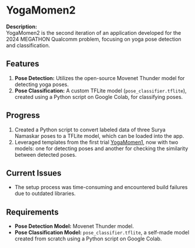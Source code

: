 # YogaMomen2

**Description:**  
YogaMomen2 is the second iteration of an application developed for the 2024 MEGATHON Qualcomm problem, focusing on yoga pose detection and classification.

## Features
1. **Pose Detection:** Utilizes the open-source Movenet Thunder model for detecting yoga poses.
2. **Pose Classification:** A custom TFLite model (`pose_classifier.tflite`), created using a Python script on Google Colab, for classifying poses.

## Progress
1. Created a Python script to convert labeled data of three Surya Namaskar poses to a TFLite model, which can be loaded into the app.
2. Leveraged templates from the first trial [YogaMomen1](https://github.com/aryanmeh624/YogaMomen1), now with two models: one for detecting poses and another for checking the similarity between detected poses.

## Current Issues
- The setup process was time-consuming and encountered build failures due to outdated libraries.

## Requirements
- **Pose Detection Model:** Movenet Thunder model.
- **Pose Classification Model:** `pose_classifier.tflite`, a self-made model created from scratch using a Python script on Google Colab.

